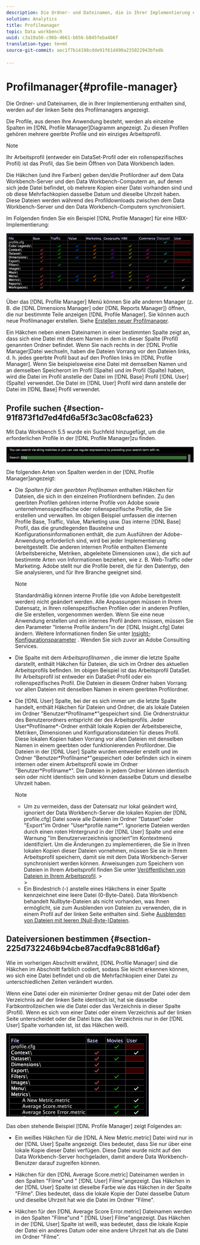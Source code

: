 ```yaml
---
description: Die Ordner- und Dateinamen, die in Ihrer Implementierung enthalten sind, werden auf der linken Seite des Profilmanagers angezeigt.
solution: Analytics
title: Profilmanager
topic: Data workbench
uuid: c3a19a56-c96b-4661-b656-b845feba4b6f
translation-type: tm+mt
source-git-commit: aec1f7b14198cdde91f61d490a235022943bfedb

---
```



# Profilmanager{#profile-manager}

Die Ordner- und Dateinamen, die in Ihrer Implementierung enthalten sind, werden auf der linken Seite des Profilmanagers angezeigt.

Die Profile, aus denen Ihre Anwendung besteht, werden als einzelne Spalten im [!DNL Profile Manager]Diagramm angezeigt. Zu diesen Profilen gehören mehrere geerbte Profile und ein einziges Arbeitsprofil.

>[!NOTE]
>
>Ihr Arbeitsprofil (entweder ein DataSet-Profil oder ein rollenspezifisches Profil) ist das Profil, das Sie beim Öffnen von Data Workbench laden.

Die Häkchen (und ihre Farben) geben den/die Profilordner auf dem Data Workbench-Server und den Data Workbench-Computern an, auf denen sich jede Datei befindet, ob mehrere Kopien einer Datei vorhanden sind und ob diese Mehrfachkopien dasselbe Datum und dieselbe Uhrzeit haben. Diese Dateien werden während des Profildownloads zwischen dem Data Workbench-Server und den Data Workbench-Computern synchronisiert.

Im Folgenden finden Sie ein Beispiel [!DNL Profile Manager] für eine HBX-Implementierung:

![](assets/client-prof.png)

Über das [!DNL Profile Manager] Menü können Sie alle anderen Manager (z. B. die [!DNL Dimensions Manager] oder [!DNL Reports Manager]) öffnen, die nur bestimmte Teile anzeigen [!DNL Profile Manager]. Sie können auch neue Profilmanager erstellen. Siehe [Erstellen neuer Profilmanager](../../../../home/c-get-started/c-intf-anlys-ftrs/c-cstm-prof-files-mgrs/c-new-prof-mgrs.md#concept-0021e006523e4d538aaa16322731d9d3).

Ein Häkchen neben einem Dateinamen in einer bestimmten Spalte zeigt an, dass sich eine Datei mit diesem Namen in dem in dieser Spalte (Profil) genannten Ordner befindet. Wenn Sie nach rechts in der [!DNL Profile Manager]Datei wechseln, haben die Dateien Vorrang vor den Dateien links, d. h. jedes geerbte Profil baut auf den Profilen links im [!DNL Profile Manager]. Wenn Sie beispielsweise eine Datei mit demselben Namen und an demselben Speicherort im Profil (Spalte) und im Profil (Spalte) haben, wird die Datei im Profil anstelle der Datei im [!DNL Base] Profil [!DNL User] (Spalte) verwendet. Die Datei im [!DNL User] Profil wird dann anstelle der Datei im [!DNL Base] Profil verwendet.

## Profile suchen {#section-91f873f1d7ed4fd6a5f3c3ac08cfa623}

Mit Data Workbench 5.5 wurde ein Suchfeld hinzugefügt, um die erforderlichen Profile in der [!DNL Profile Manager]zu finden.

![](assets/client-prof2.png)

Die folgenden Arten von Spalten werden in der [!DNL Profile Manager]angezeigt:

* Die *Spalten für den geerbten Profilnamen* enthalten Häkchen für Dateien, die sich in den einzelnen Profilordnern befinden. Zu den geerbten Profilen gehören interne Profile von Adobe sowie unternehmensspezifische oder rollenspezifische Profile, die Sie erstellen und verwalten. Im obigen Beispiel umfassen die internen Profile Base, Traffic, Value, Marketing usw. Das interne [!DNL Base] Profil, das die grundlegenden Bausteine und Konfigurationsinformationen enthält, die zum Ausführen der Adobe-Anwendung erforderlich sind, wird bei jeder Implementierung bereitgestellt. Die anderen internen Profile enthalten Elemente (Arbeitsbereiche, Metriken, abgeleitete Dimensionen usw.), die sich auf bestimmte Arten von Informationen beziehen, wie z. B. Web-Traffic oder Marketing. Adobe stellt nur die Profile bereit, die für den Datentyp, den Sie analysieren, und für Ihre Branche geeignet sind.

   >[!NOTE]
   >
   >Standardmäßig können interne Profile (die von Adobe bereitgestellt werden) nicht geändert werden. Alle Anpassungen müssen in Ihrem Datensatz, in Ihren rollenspezifischen Profilen oder in anderen Profilen, die Sie erstellen, vorgenommen werden. Wenn Sie eine neue Anwendung erstellen und ein internes Profil ändern müssen, müssen Sie den Parameter &quot;Interne Profile ändern&quot;in der [!DNL Insight.cfg] Datei ändern. Weitere Informationen finden Sie unter [Insight-Konfigurationsparameter](../../../../home/c-get-started/c-insght-config-param.md#concept-14da97d0756348e885c08ca9e866074b) . Wenden Sie sich zuvor an Adobe Consulting Services.

* Die Spalte mit dem *Arbeitsprofilnamen* , die immer die letzte Spalte darstellt, enthält Häkchen für Dateien, die sich im Ordner des aktuellen Arbeitsprofils befinden. Im obigen Beispiel ist das Arbeitsprofil DataSet. Ihr Arbeitsprofil ist entweder ein DataSet-Profil oder ein rollenspezifisches Profil. Die Dateien in diesem Ordner haben Vorrang vor allen Dateien mit denselben Namen in einem geerbten Profilordner.
* Die [!DNL User] Spalte, bei der es sich immer um die letzte Spalte handelt, enthält Häkchen für Dateien und Ordner, die als lokale Dateien im Ordner &quot;Benutzer\*Profilname*&quot;gespeichert sind. Die Ordnerstruktur des Benutzerordners entspricht der des Arbeitsprofils. Jeder User\*Profilname*-Ordner enthält lokale Kopien der Arbeitsbereiche, Metriken, Dimensionen und Konfigurationsdateien für dieses Profil. Diese lokalen Kopien haben Vorrang vor allen Dateien mit denselben Namen in einem geerbten oder funktionierenden Profilordner. Die Dateien in der [!DNL User] Spalte wurden entweder erstellt und im Ordner &quot;Benutzer\*Profilname*&quot;gespeichert oder befinden sich in einem internen oder einem Arbeitsprofil sowie im Ordner &quot;Benutzer\*Profilname*&quot;. Die Dateien in jedem Ordner können identisch sein oder nicht identisch sein und können dasselbe Datum und dieselbe Uhrzeit haben.

   >[!NOTE]
   >
   >
   >    
   >    
   >    * Um zu vermeiden, dass der Datensatz nur lokal geändert wird, ignoriert der Data Workbench-Server die lokalen Kopien der [!DNL profile.cfg] Datei sowie alle Dateien im Ordner &quot;Dataset&quot;oder &quot;Export&quot;im Ordner &quot;User\*profile name*&quot;. Ignorierte Dateien werden durch einen roten Hintergrund in der [!DNL User] Spalte und eine Warnung &quot;Im Benutzerverzeichnis ignoriert&quot;im Kontextmenü identifiziert. Um die Änderungen zu implementieren, die Sie in Ihren lokalen Kopien dieser Dateien vornehmen, müssen Sie sie in Ihrem Arbeitsprofil speichern, damit sie mit dem Data Workbench-Server synchronisiert werden können. Anweisungen zum Speichern von Dateien in Ihrem Arbeitsprofil finden Sie unter [Veröffentlichen von Dateien in Ihrem Arbeitsprofil](../../../../home/c-get-started/c-admin-intrf/c-prof-mgr/t-pub-files-wkg-prof.md#task-a0106e010c834d16bd60eef4721b6af9).
      >    
      >    
   * Ein Bindestrich (-) anstelle eines Häkchens in einer Spalte kennzeichnet eine leere Datei (0-Byte-Datei). Data Workbench behandelt Nullbyte-Dateien als nicht vorhanden, was Ihnen ermöglicht, sie zum Ausblenden von Dateien zu verwenden, die in einem Profil auf der linken Seite enthalten sind. Siehe [Ausblenden von Dateien mit leeren (Null-Byte-)Dateien](../../../../home/c-get-started/c-admin-intrf/c-prof-mgr/c-empty-files.md#concept-e776fac9e5904bed8c13b9d5eb17c491).


## Dateiversionen bestimmen {#section-225d732246b94cbe87acdfa9c881d6af}

Wie im vorherigen Abschnitt erwähnt, [!DNL Profile Manager] sind die Häkchen im Abschnitt farblich codiert, sodass Sie leicht erkennen können, wo sich eine Datei befindet und ob die Mehrfachkopien einer Datei zu unterschiedlichen Zeiten verändert wurden.

Wenn eine Datei oder ein minimierter Ordner genau mit der Datei oder dem Verzeichnis auf der linken Seite identisch ist, hat sie dasselbe Farbkontrollzeichen wie die Datei oder das Verzeichnis in dieser Spalte (Profil). Wenn es sich von einer Datei oder einem Verzeichnis auf der linken Seite unterscheidet oder die Datei bzw. das Verzeichnis nur in der [!DNL User] Spalte vorhanden ist, ist das Häkchen weiß.

![](assets/vis_ProfMgr_LocalFiles.png)

Das oben stehende Beispiel [!DNL Profile Manager] zeigt Folgendes an:

* Ein weißes Häkchen für die [!DNL A New Metric.metric] Datei wird nur in der [!DNL User] Spalte angezeigt. Dies bedeutet, dass Sie nur über eine lokale Kopie dieser Datei verfügen. Diese Datei wurde nicht auf den Data Workbench-Server hochgeladen, damit andere Data Workbench-Benutzer darauf zugreifen können.

* Häkchen für den [!DNL Average Score.metric] Dateinamen werden in den Spalten &quot;Filme&quot;und &quot; [!DNL User] Filme&quot;angezeigt. Das Häkchen in der [!DNL User] Spalte ist dieselbe Farbe wie das Häkchen in der Spalte &quot;Filme&quot;. Dies bedeutet, dass die lokale Kopie der Datei dasselbe Datum und dieselbe Uhrzeit hat wie die Datei im Ordner &quot;Filme&quot;.

* Häkchen für den [!DNL Average Score Error.metric] Dateinamen werden in den Spalten &quot;Filme&quot;und &quot; [!DNL User] Filme&quot;angezeigt. Das Häkchen in der [!DNL User] Spalte ist weiß, was bedeutet, dass die lokale Kopie der Datei ein anderes Datum oder eine andere Uhrzeit hat als die Datei im Ordner &quot;Filme&quot;.

